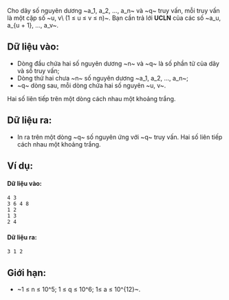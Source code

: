 Cho dãy số nguyên dương ~a_1, a_2, …, a_n~ và ~q~ truy vấn, mỗi truy vấn  là một cặp số ~u, v\ (1 ≤ u ≤ v ≤ n)~. Bạn cần trả lới **UCLN** của các số ~a_u, a_{u + 1}, …, a_v~.

## Dữ liệu vào:
- Dòng đầu chứa hai số nguyên dương ~n~ và ~q~ là số phần tử của dãy và số truy vấn;
- Dòng thứ hai chưa ~n~ số nguyên dương ~a_1, a_2, …, a_n~;
- ~q~ dòng sau, mỗi dòng chứa hai số nguyên ~u, v~.

Hai số liên tiếp trên một dòng cách nhau một khoảng trắng.

## Dữ liệu ra:
- In ra trên một dòng ~q~ số nguyên ứng với ~q~ truy vấn. Hai số liên tiếp cách nhau một khoảng trắng.

## Ví dụ:
#### Dữ liệu vào:
```
4 3
3 6 4 8
1 2
1 3
2 4
```

#### Dữ liệu ra:
```
3 1 2 
```

## Giới hạn:
- ~1 ≤ n ≤ 10^5; 1 ≤ q ≤ 10^6; 1≤ a ≤ 10^{12}~.